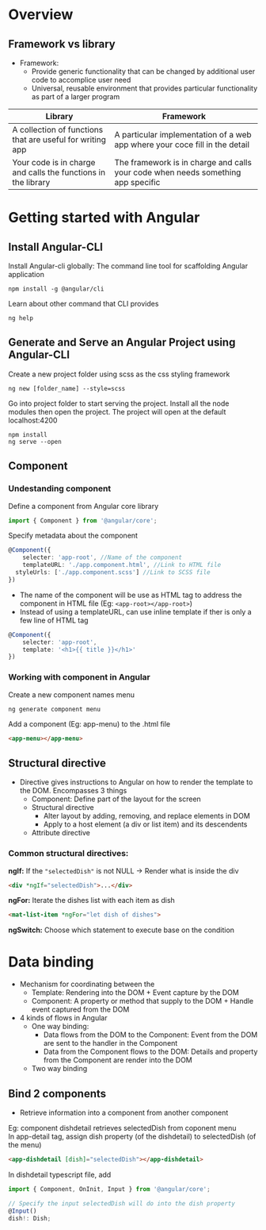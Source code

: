 # Overview
## Framework vs library
- Framework: 
    - Provide generic functionality that can be changed by additional user code to accomplice user need
    - Universal, reusable environment that provides particular functionality as part of a larger program
    
| Library | Framework |
|---------|-----------|
| A collection of functions that are useful for writing app | A particular implementation of a web app where your coce fill in the detail|
| Your code is in charge and calls the functions in the library | The framework is in charge and calls your code when needs something app specific|

# Getting started with Angular
## Install Angular-CLI
Install Angular-cli globally: The command line tool for scaffolding Angular application
```
npm install -g @angular/cli
```
Learn about other command that CLI provides
```
ng help
```
## Generate and Serve an Angular Project using Angular-CLI
Create a new project folder using scss as the css styling framework
``` 
ng new [folder_name] --style=scss
```
Go into project folder to start serving the project. Install all the node modules then open the project. The project will open at the default localhost:4200
```
npm install
ng serve --open
```
## Component
### **Undestanding component**
Define a component from Angular core library
``` Typescript
import { Component } from '@angular/core';
```

Specify metadata about the component
``` Typescript
@Component({
    selecter: 'app-root', //Name of the component
    templateURL: './app.component.html', //Link to HTML file
  styleUrls: ['./app.component.scss'] //Link to SCSS file 
})
```
- The name of the component will be use as HTML tag to address the component in HTML file (Eg: `<app-root></app-root>`)
- Instead of using a templateURL, can use inline template if ther is only a few line of HTML tag
``` Typescript
@Component({
    selecter: 'app-root',
    template: '<h1>{{ title }}</h1>'
})
```
### **Working with component in Angular**
Create a new component names menu
```
ng generate component menu
```
Add a component (Eg: app-menu) to the .html file
``` HTML
<app-menu></app-menu>
```

## Structural directive
- Directive gives instructions to Angular on how to render the template to the DOM. Encompasses 3 things
    - Component: Define part of the layout for the screen
    - Structural directive
      - Alter layout by adding, removing, and replace elements in DOM
      - Apply to a host element (a div or list item) and its descendents
    - Attribute directive      

### Common structural directives:    
**ngIf:** If the `"selectedDish"` is not NULL -> Render what is inside the div
``` HTML
<div *ngIf="selectedDish">...</div>
```

**ngFor:** Iterate the dishes list with each item as dish
``` HTML
<mat-list-item *ngFor="let dish of dishes">
```

**ngSwitch:** Choose which statement to execute base on the condition

# Data binding
- Mechanism for coordinating between the 
  - Template: Rendering into the DOM + Event capture by the DOM
  - Component: A property or method that supply to the DOM + Handle event captured from the DOM
- 4 kinds of flows in Angular
  - One way binding: 
    - Data flows from the DOM to the Component: Event from the DOM are sent to the handler in the Component  
    - Data from the Component flows to the DOM: Details and property from the Component are render into the DOM
  - Two way binding
## Bind 2 components
- Retrieve information into a component from another component   
  
Eg: component dishdetail retrieves selectedDish from coponent menu    
In app-detail tag, assign dish property (of the dishdetail) to selectedDish (of the menu)
``` HTML 
<app-dishdetail [dish]="selectedDish"></app-dishdetail>
```
In dishdetail typescript file, add 
``` Typescript
import { Component, OnInit, Input } from '@angular/core';

// Specify the input selectedDish will do into the dish property
@Input()
dish!: Dish;
```